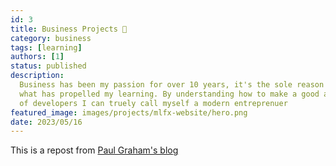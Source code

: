 ```yaml
---
id: 3
title: Business Projects 🤔
category: business
tags: [learning]
authors: [1]
status: published
description:
  Business has been my passion for over 10 years, it's the sole reason I got into development and
  what has propelled my learning. By understanding how to make a good application and manage a team
  of developers I can truely call myself a modern entreprenuer
featured_image: images/projects/mlfx-website/hero.png
date: 2023/05/16
---
```


This is a repost from [Paul Graham's blog](http://paulgraham.com/articles.html)
